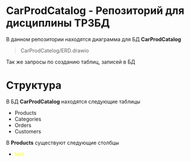 # CarProdCatalog - Репозиторий для дисциплины ТРЗБД
В данном репозитории находятся диаграмма для БД **CarProdCatalog** 
>CarProdCatelog/ERD.drawio

Так же запросы по созданию таблиц, записей в БД
# Структура
В БД **CarProdCatalog** находятся следующие таблицы
* Products
* Categories
* Orders
* Customers

В **Products** существуют следующие столбцы
<ul>
  <li><p style="color: #ffff00">text</p></li>  
<ul>
